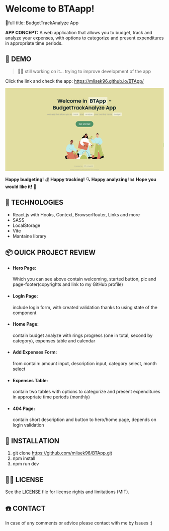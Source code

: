 # Welcome to BTAapp!

🎨full title: BudgetTrackAnalyze App

 **APP CONCEPT:** A web application that allows you to budget, track and analyze your expenses, with options to categorize and present expenditures in appropriate time periods.

## 🦊 DEMO

> 👨‍💻 still working on it... trying to improve development of the app

Click the link and check the app: https://mlisek96.github.io/BTApp/

![demo_screenshot](src/images/demo_BTApp.png)

**Happy budgeting!** 💰
**Happy tracking!** 🔍
**Happy analyzing!** 📊
**Hope you would like it!** 🫶

## 📓 TECHNOLOGIES

* React.js with Hooks, Context, BrowserRouter, Links and more
* SASS
* LocalStorage
* Vite
* Mantaine library

## 📦 QUICK PROJECT REVIEW

* #### Hero Page:
  Which you can see above contain welcoming, started button, pic and page-footer(copyrights and link to my GitHub profile)

* #### LogIn Page:
  include login form, with created validation thanks to using state of the component

* #### Home Page:
  contain budget analyze with rings progress (one in total, second by category), expenses table and calendar

* #### Add Expenses Form:
  from contain: amount input, description input, category select, month select

* #### Expenses Table:
  contain two tables with options to categorize and present expenditures in appropriate time periods (monthly)

* #### 404 Page:
  contain short description and button to hero/home page, depends on login validation

## 💾 INSTALLATION

1) git clone https://github.com/mlisek96/BTApp.git
2) npm install
3) npm run dev
## 👮‍♂️ LICENSE

See the [LICENSE](LICENSE) file for license rights and limitations (MIT).

## ☎️ CONTACT

In case of any comments or advice please contact with me by Issues :)